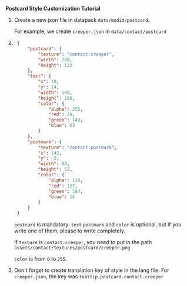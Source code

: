 **Postcard Style Customization Tutorial**

1. Create a new json file in datapack `data/modid/postcard`.

   For example, we create `creeper.json` in `data/contact/postcard`

2. ```json
    {
        "postcard": {
            "texture": "contact:creeper",
            "width": 200,
            "height": 133
        },
        "text": {
            "x": 10,
            "y": 14,
            "width": 180,
            "height": 108,
            "color": {
                "alpha": 255,
                "red": 29,
                "green": 149,
                "blue": 63
            }
        },
        "postmark": {
            "texture": "contact:postmark",
            "x": 142,
            "y": -5,
            "width": 64,
            "height": 52,
            "color": {
                "alpha": 120,
                "red": 127,
                "green": 184,
                "blue": 14
            }
        }
    }
    ```

   `postcard` is mandatory. `text`  `postmark` and `color` is optional, but if you write one of them, please to write
   completely.

   if `texture` is `contact:creeper`, you need to put in the path `assets/contact/textures/postcard/creeper.png`

   `color` is from `0` to `255`.

3. Don't forget to create translation key of style in the lang file. For `creeper.json`, the key
   was `tooltip.postcard.contact.creeper`